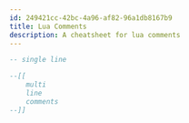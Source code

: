 ```yaml
---
id: 249421cc-42bc-4a96-af82-96a1db8167b9
title: Lua Comments
description: A cheatsheet for lua comments
---
```


```lua
-- single line

--[[
    multi
    line
    comments
--]]
```

